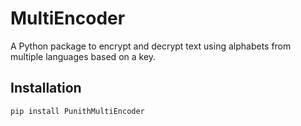 # MultiEncoder

A Python package to encrypt and decrypt text using alphabets from multiple languages based on a key.

## Installation

```bash
pip install PunithMultiEncoder

